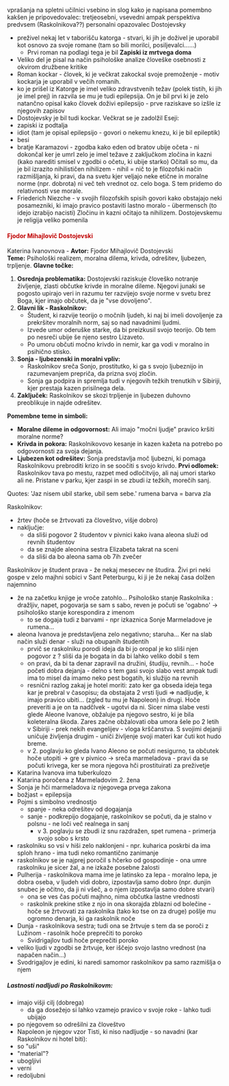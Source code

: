 vprašanja na spletni učilnici
vsebino in slog kako je napisana
pomembno kakšen je pripovedovalec:
	tretjeosebni, vsevedni ampak perspektiva predvsem (Raskolnikova??) personalni opazovalec
Dostojevsky
 - preživel nekaj let v taborišču katorga - stvari, ki jih je doživel je uporabil kot osnovo za svoje romane (tam so bili morilci, posiljevalci......)
	 - Prvi roman na podlagi tega je bil **Zapiski iz mrtvega doma**
- Veliko del je pisal na način psihološke analize človeške osebnosti z okvirom družbene kritike
- Roman kockar - človek, ki je večkrat zakockal svoje premoženje - motiv kockarja je uporabil v večih romanih. 
- ko je prišel iz Katorge je imel veliko zdravstvenih težav (polek tistih, ki jih je imel prej) in razvila se mu je tudi epilepsija. On je bil prvi ki je zelo natančno opisal kako človek doživi epilepsijo - prve raziskave so izšle iz njegovih zapisov
- Dostojevsky je bil tudi kockar. Večkrat se je zadolžil
Eseji:
- zapiski iz podtalja
- idiot (tam je opisal epilepsijo - govori o nekemu knezu, ki je bil epileptik)
- besi
- bratje Karamazovi  - zgodba kako eden od bratov ubije očeta - ni dokončal ker je umrl
zelo je imel težave z zaključkom zločina in kazni (kako narediti smisel v zgodbi o očetu, ki ubije starko)
Očitali so mu, da je bil izrazito nihilističen
nihilizem - nihil = nič to je filozofski način razmišljanja, ki pravi, da na svetu kjer veljajo neke etične in moralne norme (npr. dobrota) ni več teh vrednot oz. celo boga. S tem pridemo do relativnosti vse morale.
- Friederich Niezche - v svojih filozofskih spisih govori kako obstajajo neki posamezniki, ki imajo pravico postaviti lastno moralo - übermensch (to idejo izrabijo nacisti)
Zločinu in kazni očitajo ta nihilizem.
Dostojevskemu je religija veliko pomenila

#### <font color="#c00000">Fjodor Mihajlovič Dostojevski</font>
Katerina Ivanovnova - 
**Avtor:** Fjodor Mihajlovič Dostojevski  
**Teme:** Psihološki realizem, moralna dilema, krivda, odrešitev, ljubezen, trpljenje.
**Glavne točke:**
1. **Osrednja problematika:** Dostojevski raziskuje človeško notranje življenje, zlasti občutke krivde in moralne dileme. Njegovi junaki se pogosto upirajo veri in razumu ter razvijejo svoje norme v svetu brez Boga, kjer imajo občutek, da je "vse dovoljeno".
2. **Glavni lik - Raskolnikov:**
    - Študent, ki razvije teorijo o močnih ljudeh, ki naj bi imeli dovoljenje za prekršitev moralnih norm, saj so nad navadnimi ljudmi.
    - Izvede umor oderuške starke, da bi preizkusil svojo teorijo. Ob tem po nesreči ubije še njeno sestro Lizaveto.
    - Po umoru občuti močno krivdo in nemir, kar ga vodi v moralno in psihično stisko.
3. **Sonja - ljubezenski in moralni vpliv:**
    - Raskolnikov sreča Sonjo, prostitutko, ki ga s svojo ljubeznijo in razumevanjem prepriča, da prizna svoj zločin.
    - Sonja ga podpira in spremlja tudi v njegovih težkih trenutkih v Sibiriji, kjer prestaja kazen prisilnega dela.
4. **Zaključek:** Raskolnikov se skozi trpljenje in ljubezen duhovno preoblikuje in najde odrešitev.

**Pomembne teme in simboli:**
- **Moralne dileme in odgovornost:** Ali imajo "močni ljudje" pravico kršiti moralne norme?
- **Krivda in pokora:** Raskolnikovovo kesanje in kazen kažeta na potrebo po odgovornosti za svoja dejanja.
- **Ljubezen kot odrešitev:** Sonja predstavlja moč ljubezni, ki pomaga Raskolnikovu prebroditi krizo in se soočiti s svojo krivdo.
**Prvi odlomek:** Raskolnikov tava po mestu, razpet med odločitvijo, ali naj umori starko ali ne. Pristane v parku, kjer zaspi in se zbudi iz težkih, morečih sanj.



Quotes:
'Jaz nisem ubil starke, ubil sem sebe.'
rumena barva = barva zla

Raskolnikov:
- žrtev (hoče se žrtvovati za človeštvo, višje dobro)
- naključje:
	- da sliši pogovor 2 študentov v pivnici kako ivana aleona služi od revnih študentov
	- da se znajde aleonina sestra Elizabeta takrat na sceni
	- da sliši da bo aleona sama ob 7ih zvečer

Raskolnikov je študent prava - že nekaj mesecev ne študira. Živi pri neki gospe v zelo majhni sobici v Sant Peterburgu, ki ji je že nekaj časa dolžen najemnino
- že na začetku knjige je vroče zatohlo... Psihološko stanje Raskolnika : dražljiv, napet, pogovarja se sam s sabo, reven je počuti se 'ogabno' -> psihološko stanje korespondira z imenom
	- to se dogaja tudi z barvami - npr izkaznica Sonje Marmeladove je rumena...
- aleona Ivanova je predstavljena zelo negativno; staruha... Ker na slab način služi denar - služi na obupanih študentih
	- prvič se raskolniku porodi ideja da bi jo oropal je ko sliši njen pogovor z ? sliši da je bogata in da bi lahko veliko dobil s tem
	- on pravi, da bi ta denar zapravil na družini, študiju, revnih... - hoče početi dobra dejanja - delno s tem gasi svojo slabo vest ampak tudi ima to misel da imamo neko pest bogatih, ki služijo na revnih
	- resnični razlog zakaj je hotel moriti: zato ker ga obseda ideja tega kar je prebral v časopisu; da obstajata 2 vrsti ljudi => nadljudje, k imajo pravico ubiti... (zgled tu mu je Napoleon) in drugi. Hoče preveriti a je on ta nadčlvek - ugotvi da ni. Sicer nima slabe vesti glede Aleone Ivanove, obžaluje pa njegovo sestro, ki je bila koleteralna škoda. Zares začne obžalovati oba umora šele po 2 letih v Sibiriji - prek nekih evangelijev - vloga krščanstva. S svojimi dejanji uničuje življenja drugim - uniči življenje svoji materi kar čuti kot hudo breme.
	- v 2. poglavju ko gleda Ivano Aleono se počuti nesigurno, ta občutek hoče utopiti -> gre v pivnico -> sreča marmeladova - pravi da se počuti krivega, ker se mora njegova hči prostituirati za preživetje
- Katarina Ivanova ima tuberkulozo
- Katarina poročena z Marmeladovim 2. žena
- Sonja je hči marmeladova iz njegovega prvega zakona
- božjast = epilepsija
- Pojmi s simbolno vrednostjo
	- spanje - neka odrešitev od dogajanja
	- sanje - podkrepijo dogajanje, raskolnikov se počuti, da je stalno v polsnu - ne loči več realnega in sanj
		- v 3. poglavju se zbudi iz snu razdražen, spet rumena - primerja svojo sobo s krsto
- raskolniku so vsi v hiši zelo naklonjeni - npr. kuharica poskrbi da ima sploh hrano - ima tudi neko romantično zanimanje
- raskolnikov se je najprej poročil s hčerko od gospodinje - ona umre raskolniku je sicer žal, a ne izkaže posebne žalosti
- Pulherija - raskolnikova mama ime je latinsko za lepa - moralno lepa, je dobra oseba, v ljudeh vidi dobro, izpostavlja samo dobro (npr. dunjin snubec je očitno, da ji ni všeč, a o njem izpostavlja samo dobre stvari) 
	- ona se ves čas počuti majhno, nima občutka lastne vrednosti
	- raskolnik prekine stike z njo in ona skorajda zblazni od bolečine - hoče se žrtvovati za raskolnika (tako ko tse on za druge) pošlje mu ogromno denarja, ki ga raskolnik noče
- Dunja - raskolnikova sestra; tudi ona se žrtvuje s tem da se poroči z Lužinom - rasolnik hoče preprečiti to poroko 
	- Svidrigajlov tudi hoče preprečiti poroko
- veliko ljudi v zgodbi se žrtvuje, ker iščejo svojo lastno vrednost (na napačen način...)
- Svodrigajlov je edini, ki naredi samomor raskolnikov pa samo razmišlja o njem
##### Lastnosti nadljudi po Raskolnikovm:
- imajo višji cilj (dobrega)
	- da ga dosežejo si lahko vzamejo pravico v svoje roke - lahko tudi ubijajo
- po njegovem so odrešilni za človeštvo
- Napoleon je njegov vzor
Tisti, ki niso nadljudje - so navadni (kar Raskolnikov ni hotel biti):
- so "uši"
- "material"?
- ubogljivi
- verni
- redoljubni
